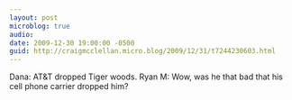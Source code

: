 ```yaml
---
layout: post
microblog: true
audio: 
date: 2009-12-30 19:00:00 -0500
guid: http://craigmcclellan.micro.blog/2009/12/31/t7244230603.html
---
```

Dana: AT&amp;T dropped Tiger woods. Ryan M: Wow, was he that bad that his cell phone carrier dropped him?
